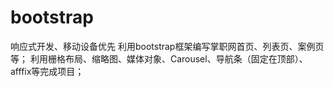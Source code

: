 # bootstrap
响应式开发、移动设备优先
利用bootstrap框架编写掌职网首页、列表页、案例页等；
利用栅格布局、缩略图、媒体对象、Carousel、导航条（固定在顶部）、afffix等完成项目；
